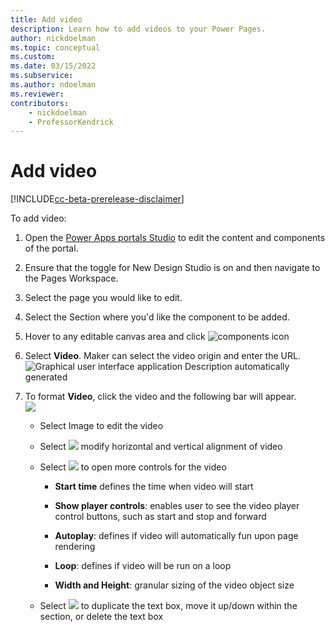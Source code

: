 ```yaml
---
title: Add video
description: Learn how to add videos to your Power Pages.
author: nickdoelman
ms.topic: conceptual
ms.custom: 
ms.date: 03/15/2022
ms.subservice:
ms.author: ndoelman 
ms.reviewer: 
contributors:
    - nickdoelman
    - ProfessorKendrick
---
```


# Add video

[!INCLUDE[cc-beta-prerelease-disclaimer](../includes/cc-beta-prerelease-disclaimer.md)]

To add video:

1. Open the [Power Apps portals Studio](https://docs.microsoft.com/en-us/powerapps/maker/portals/portal-designer-anatomy) to edit the content and components of the portal.

1. Ensure that the toggle for New Design Studio is on and then navigate to the Pages Workspace.

1. Select the page you would like to edit.

1. Select the Section where you'd like the component to be added.

1. Hover to any editable canvas area and click ![components icon ](media/image3.png)

1. Select **Video**. Maker can select the video origin and enter the URL.  
    ![Graphical user interface  application Description automatically generated](media/image27.png)

1. To format **Video**, click the video and the following bar will appear.  
    ![](media/image28.png)

    - Select Image to edit the video

    - Select ![](media/image17.png) modify horizontal and vertical alignment of video

    - Select ![](media/image25.png) to open more controls for the video

        - **Start time** defines the time when video will start

        - **Show player controls**: enables user to see the video player control buttons, such as start and stop and forward

        - **Autoplay**: defines if video will automatically fun upon page rendering

        - **Loop**: defines if video will be run on a loop

        - **Width and Height**: granular sizing of the video object size

    - Select ![](media/image22.png) to duplicate the text box, move it up/down within the section, or delete the text box